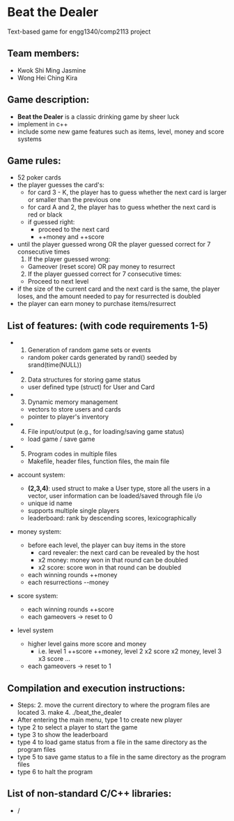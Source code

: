# Beat the Dealer
Text-based game for engg1340/comp2113 project

## Team members:
- Kwok Shi Ming Jasmine
- Wong Hei Ching Kira

## Game description:
- **Beat the Dealer** is a classic drinking game by sheer luck
- implement in c++
- include some new game features such as items, level, money and score systems

## Game rules:
- 52 poker cards
- the player guesses the card's:
  - for card 3 - K, the player has to guess whether the next card is larger or smaller than the previous one
  - for card A and 2, the player has to guess whether the next card is red or black 
  - if guessed right:
    - proceed to the next card
    - ++money and ++score 
- until the player guessed wrong OR the player guessed correct for 7 consecutive times
  1. If the player guessed wrong:
   - Gameover (reset score) OR pay money to resurrect
  2. If the player guessed correct for 7 consecutive times:
   - Proceed to next level
- if the size of the current card and the next card is the same, the player loses, and the amount needed to pay for resurrected is doubled
- the player can earn money to purchase items/resurrect
                                                                                                                                                 
## List of features: (with code requirements 1-5)
- 1. Generation of random game sets or events
  - random poker cards generated by rand() seeded by srand(time(NULL))
- 2. Data structures for storing game status
  - user defined type (struct) for User and Card
- 3. Dynamic memory management
  - vectors to store users and cards
  - pointer to player's inventory
- 4. File input/output (e.g., for loading/saving game status)
  - load game / save game
- 5. Program codes in multiple files
  - Makefile, header files, function files, the main file

- account system: 
   - **(2,3,4)**: used struct to make a User type, store all the users in a vector, user information can be loaded/saved through file i/o
  - unique id name
  - supports multiple single players
  - leaderboard: rank by descending scores, lexicographically

- money system:
  - before each level, the player can buy items in the store
    - card revealer: the next card can be revealed by the host
    - x2 money: money won in that round can be doubled
    - x2 score: score won in that round can be doubled
  - each winning rounds ++money
  - each resurrections --money
  
- score system:
  - each winning rounds ++score
  - each gameovers -> reset to 0
  
- level system 
  - higher level gains more score and money
    - i.e. level 1 ++score ++money, level 2 x2 score x2 money, level 3 x3 score ... 
  - each gameovers -> reset to 1

## Compilation and execution instructions:
- Steps:
  2. move the current directory to where the program files are located
  3. make
  4. ./beat_the_dealer
- After entering the main menu, type 1 to create new player
- type 2 to select a player to start the game
- type 3 to show the leaderboard
- type 4 to load game status from a file in the same directory as the program files
- type 5 to save game status to a file in the same directory as the program files
- type 6 to halt the program

## List of non-standard C/C++ libraries:
- /
